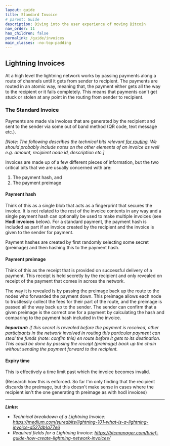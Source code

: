 ```yaml
---
layout: guide
title: Standard Invoice
# parent: Guide
description: Diving into the user experience of moving Bitcoin
nav_order: 11
has_children: false
permalink: /guide/invoices
main_classes: -no-top-padding
---
```


## Lightning Invoices

At a high level the lightning network works by passing payments along a route of channels until it gets from sender to recipient. The payments are routed in an atomic way, meaning that, the payment either gets all the way to the recipient or it fails completely. This means that payments can't get stuck or stolen at any point in the routing from sender to recipient.

### The Standard Invoice

Payments are made via invoices that are generated by the recipient and sent to the sender via some out of band method (QR code, text message etc.).

_[Note: The following describes the technical bits relevant [for routing](https://github.com/lnbook/lnbook/blob/adbd2efbad97323c587fb3c6efee7ebd03392993/routing.asciidoc). We should probably include notes on the other elements of an invoice as well e.g. amount, recipient node id, description etc.]_

Invoices are made up of a few different pieces of information, but the two critical bits that we are usually concerned with are:
1. The payment hash, and
1. The payment preimage

#### Payment hash
Think of this as a single blob that acts as a fingerprint that secures the invoice. It is not related to the rest of the invoice contents in any way and a single payment hash can optionally be used to make multiple invoices (see **Hodl invoices** below). For a standard payment, the payment hash is included as part if an invoice created by the recipient and the invoice is given to the sender for payment.

Payment hashes are created by first randomly selecting some secret (preimage) and then hashing this to the payment hash.

#### Payment preimage
Think of this as the receipt that is provided on successful delivery of a payment. This receipt is held secretly by the recipient and only revealed on receipt of the payment that comes in across the network.

The way it is revealed is by passing the preimage back up the route to the nodes who forwarded the payment down. This preimage allows each node to trustlessly collect the fees for their part of the route, and the preimage is passed all the way back up to the sender. The sender can confirm that a given preimage is the correct one for a payment by calculating the hash and comparing to the payment hash included in the invoice.

_**Important:** if this secret is revealed before the payment is received, other participants in the network involved in routing this particular payment can steal the funds (note: confim this) en route before it gets to its destination. This could be done by passing the receipt (preimage) back up the chain without sending the payment forward to the recipient._

#### Expiry time
This is effectively a time limit past which the invoice becomes invalid.

(Research how this is enforced. So far I'm only finding that the recipient discards the preimage, but this doesn't make sense in cases where the recipient isn't the one generating th preimage as with hodl invoices)

---

**_Links:_**
- _Technical breakdown of a Lightning Invoice: https://medium.com/suredbits/lightning-101-what-is-a-lightning-invoice-d527db1a77e6_
- _Required fields for a Lightning Invoice: https://btcmanager.com/brief-guide-how-create-lightning-network-invoices/_

